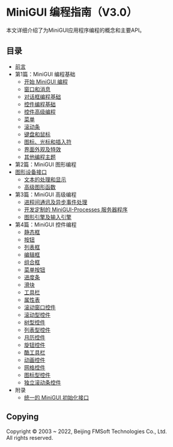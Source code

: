 # MiniGUI 编程指南（V3.0）

本文详细介绍了为MiniGUI应用程序编程的概念和主要API。

## 目录

- [前言](MiniGUIProgGuidePreface-zh.md)
- 第1篇：MiniGUI 编程基础
   - [开始 MiniGUI 编程](MiniGUIProgGuidePart1Chapter01-zh.md)
   - [窗口和消息](MiniGUIProgGuidePart1Chapter02-zh.md)
   - [对话框编程基础](MiniGUIProgGuidePart1Chapter03-zh.md)
   - [控件编程基础](MiniGUIProgGuidePart1Chapter04-zh.md)
   - [控件高级编程](MiniGUIProgGuidePart1Chapter05-zh.md)
   - [菜单](MiniGUIProgGuidePart1Chapter06-zh.md)
   - [滚动条](MiniGUIProgGuidePart1Chapter07-zh.md)
   - [键盘和鼠标](MiniGUIProgGuidePart1Chapter08-zh.md)
   - [图标、光标和插入符](MiniGUIProgGuidePart1Chapter09-zh.md)
   - [界面外观及特效](MiniGUIProgGuidePart1Chapter10-zh.md)
   - [其他编程主题](MiniGUIProgGuidePart1Chapter11-zh.md)
- 第2篇：MiniGUI 图形编程   
- [图形设备接口](MiniGUIProgGuidePart2Chapter01-zh.md)
   - [文本的处理和显示](MiniGUIProgGuidePart2Chapter02-zh.md)
   - [高级图形函数](MiniGUIProgGuidePart2Chapter03-zh.md)
- 第3篇：MiniGUI 高级编程
   - [进程间通讯及异步事件处理](MiniGUIProgGuidePart3Chapter01-zh.md)
   - [开发定制的 MiniGUI-Processes 服务器程序](MiniGUIProgGuidePart3Chapter02-zh.md)
   - [图形引擎及输入引擎](MiniGUIProgGuidePart3Chapter03-zh.md)
- 第4篇：MiniGUI 控件编程
   - [静态框](MiniGUIProgGuidePart4Chapter01-zh.md)
   - [按钮](MiniGUIProgGuidePart4Chapter02-zh.md)
   - [列表框](MiniGUIProgGuidePart4Chapter03-zh.md)
   - [编辑框](MiniGUIProgGuidePart4Chapter04-zh.md)
   - [组合框](MiniGUIProgGuidePart4Chapter05-zh.md)
   - [菜单按钮](MiniGUIProgGuidePart4Chapter06-zh.md)
   - [进度条](MiniGUIProgGuidePart4Chapter07-zh.md)
   - [滑块](MiniGUIProgGuidePart4Chapter08-zh.md)
   - [工具栏](MiniGUIProgGuidePart4Chapter09-zh.md)
   - [属性表](MiniGUIProgGuidePart4Chapter10-zh.md)
   - [滚动窗口控件](MiniGUIProgGuidePart4Chapter11-zh.md)
   - [滚动型控件](MiniGUIProgGuidePart4Chapter12-zh.md)
   - [树型控件](MiniGUIProgGuidePart4Chapter13-zh.md)
   - [列表型控件](MiniGUIProgGuidePart4Chapter14-zh.md)
   - [月历控件](MiniGUIProgGuidePart4Chapter15-zh.md)
   - [旋钮控件](MiniGUIProgGuidePart4Chapter16-zh.md)
   - [酷工具栏](MiniGUIProgGuidePart4Chapter17-zh.md)
   - [动画控件](MiniGUIProgGuidePart4Chapter18-zh.md)
   - [网格控件](MiniGUIProgGuidePart4Chapter19-zh.md)
   - [图标型控件](MiniGUIProgGuidePart4Chapter20-zh.md)
   - [独立滚动条控件](MiniGUIProgGuidePart4Chapter21-zh.md)
- 附录
   - [统一的 MiniGUI 初始化接口](MiniGUIProgGuideAppendixA-zh.md)

## Copying

Copyright © 2003 \~ 2022, Beijing FMSoft Technologies Co., Ltd.  
All rights reserved.
